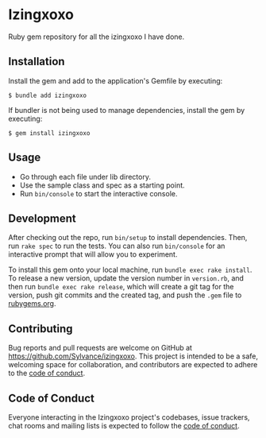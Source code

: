 # Izingxoxo

Ruby gem repository for all the izingxoxo I have done.

## Installation

Install the gem and add to the application's Gemfile by executing:

    $ bundle add izingxoxo

If bundler is not being used to manage dependencies, install the gem by executing:

    $ gem install izingxoxo

## Usage

- Go through each file under lib directory.
- Use the sample class and spec as a starting point.
- Run `bin/console` to start the interactive console.

## Development

After checking out the repo, run `bin/setup` to install dependencies. Then, run `rake spec` to run the tests. You can also run `bin/console` for an interactive prompt that will allow you to experiment.

To install this gem onto your local machine, run `bundle exec rake install`. To release a new version, update the version number in `version.rb`, and then run `bundle exec rake release`, which will create a git tag for the version, push git commits and the created tag, and push the `.gem` file to [rubygems.org](https://rubygems.org).

## Contributing

Bug reports and pull requests are welcome on GitHub at https://github.com/Sylvance/izingxoxo. This project is intended to be a safe, welcoming space for collaboration, and contributors are expected to adhere to the [code of conduct](https://github.com/Sylvance/izingxoxo/blob/main/CODE_OF_CONDUCT.md).

## Code of Conduct

Everyone interacting in the Izingxoxo project's codebases, issue trackers, chat rooms and mailing lists is expected to follow the [code of conduct](https://github.com/Sylvance/izingxoxo/blob/main/CODE_OF_CONDUCT.md).
